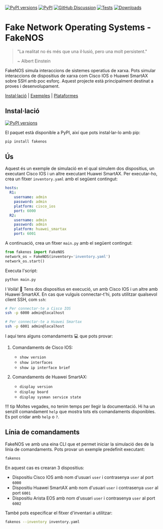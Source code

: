 [![PyPI versions][pypi-pyversion-badge]][pypi-pyversion-link]
[![PyPI][pypi-latest-release-badge]][pypi-latest-release-link]
[![GitHub Discussion][github-discussions-badge]][github-discussions-link]
[![Tests][github-tests-badge]][github-tests-link]
[![Downloads][pepy-downloads-badge]][pepy-downloads-link]

# Fake Network Operating Systems - FakeNOS

> "La realitat no és més que una il·lusió, pero una molt persistent."
>
> ~ Albert Einstein

FakeNOS simula interaccions de sistemes operatius de xarxa. Pots simular
interaccions de dispositius de xarxa com Cisco IOS o Huawei SmartAX sobre
SSH amb poc esforç. Aquest projecte està principalment destinat a proves
i desenvolupament.

[Instal·lació](usage/installation.md) | [Exemples](examples.md) | [Plataformes](platforms.md)


## Instal·lació
[![PyPI versions][pypi-pyversion-badge]][pypi-pyversion-link]

El paquet està disponible a PyPI, així que pots instal·lar-lo amb pip:
```bash
pip install fakenos
```

## Ús
Aquest és un exemple de simulació en el qual simulem dos dispositius, un
executant Cisco IOS i un altre executant Huawei SmartAX. Per executar-ho,
crea un fitxer `inventory.yaml` amb el següent contingut:
```yaml
hosts:
  R1:
    username: admin
    password: admin
    platform: cisco_ios
    port: 6000
  R2:
    username: admin
    password: admin
    platform: huawei_smartax
    port: 6001
```

A continuació, crea un fitxer `main.py` amb el següent contingut:
```python
from fakenos import FakeNOS
network_os = FakeNOS(inventory='inventory.yaml')
network_os.start()
```

Executa l'script:
```bash
python main.py
```

I Voilà! :dizzy: Tens dos dispositius en execució, un amb Cisco IOS i un altre amb Huawei SmartAX.
En cas que vulguis connectar-t'hi, pots utilitzar qualsevol client SSH, com `ssh`:
```bash
# Per connectar-te a Cisco IOS
ssh -p 6000 admin@localhost

# Per connectar-te a Huawei Smartax
ssh -p 6001 admin@localhost
```

I aquí tens alguns comandaments :computer: que pots provar:

1. Comandaments de Cisco IOS:
    - `show version`
    - `show interfaces`
    - `show ip interface brief`

2. Comandaments de Huawei SmartAX:
    - `display version`
    - `display board`
    - `display sysman service state`

!!! tip
    Moltes vegades, no tenim temps per llegir la documentació. Hi ha un senzill comandament `help` que mostra tots els comandaments disponibles. Es pot cridar amb `help` o `?`.


## Línia de comandaments
FakeNOS ve amb una eina CLI que et permet iniciar la simulació des de la
línia de comandaments. Pots provar un exemple predefinit executant:
```bash
fakenos
```

En aquest cas es crearan 3 dispositius:

- Dispositiu Cisco IOS amb nom d'usuari `user` i contrasenya `user` al port `6000`
- Dispositiu Huawei SmartAX amb nom d'usuari `user` i contrasenya `user` al port `6001`
- Dispositiu Arista EOS amb nom d'usuari `user` i contrasenya `user` al port `6002`

També pots especificar el fitxer d'inventari a utilitzar:
```bash
fakenos --inventory inventory.yaml
```

[github-discussions-link]:     https://github.com/fakenos/fakenos/discussions
[github-discussions-badge]:    https://img.shields.io/static/v1?label=Discussions&message=Ask&color=blue&logo=github
[black-badge]:                 https://img.shields.io/badge/code%20style-black-000000.svg
[black-link]:                  https://github.com/psf/black
[pypi-pyversion-link]:         https://pypi.python.org/pypi/fakenos/
[pypi-pyversion-badge]:        https://img.shields.io/pypi/pyversions/fakenos.svg
[pepy-downloads-link]:         https://pepy.tech/project/fakenos
[pepy-downloads-badge]:        https://pepy.tech/badge/fakenos
[github-tests-badge]:          https://github.com/fakenos/fakenos/actions/workflows/main.yml/badge.svg
[github-tests-link]:           https://github.com/fakenos/fakenos/actions
[pypi-latest-release-badge]:   https://img.shields.io/pypi/v/fakenos.svg
[pypi-latest-release-link]:    https://pypi.python.org/pypi/fakenos
